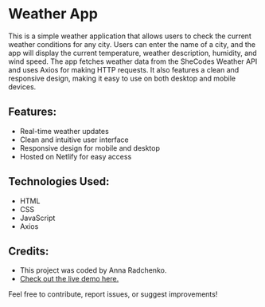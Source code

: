 # Weather App

This is a simple weather application that allows users to check the current weather conditions for any city. Users can enter the name of a city, and the app will display the current temperature, weather description, humidity, and wind speed. The app fetches weather data from the SheCodes Weather API and uses Axios for making HTTP requests. It also features a clean and responsive design, making it easy to use on both desktop and mobile devices.

## Features:

- Real-time weather updates
- Clean and intuitive user interface
- Responsive design for mobile and desktop
- Hosted on Netlify for easy access

## Technologies Used:

- HTML
- CSS
- JavaScript
- Axios

## Credits:

- This project was coded by Anna Radchenko.
- [Check out the live demo here.](https://astonishing-granita-a8422b.netlify.app/)

Feel free to contribute, report issues, or suggest improvements!

